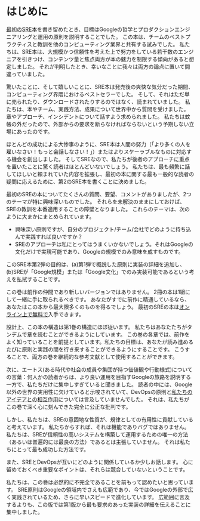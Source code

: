# はじめに

[最初のSRE本](https://landing.google.com/sre/book/index.html)を書き留めたとき、目標はGoogleの哲学とプロダクションエンジニアリングと運用の原則を説明することでした。
この本は、チームのベストプラクティスと教訓を他のコンピューティング業界と共有する試みでした。
私たちは、SRE本は、大規模かつ信頼性を考えた上で努力をしている若干数のエンジニアを引きつけ、コンテンツ量と焦点両方が本の魅力を制限する傾向があると想定しました。
それが判明したとき、幸いなことに我々は両方の論点に置いて間違っていました。

驚いたことに、そして嬉しいことに、SRE本は発売後の爽快な気分だった期間、コンピューティング界隈におけるベストセラーでした。
そして、それはただ単に売られたり、ダウンロードされたりするのではなく、読まれていました。
私たちは、本やチーム、実践方法、成果について世界中から質問を受けました。
章やアプローチ、インシデントについて話すよう求められました。
私たちは蚊帳の外だったので、外部からの要求を断らなければならないという予期しない立場にあったのです。

ほとんどの成功による大惨事のように、SRE本は人間の努力（「より多くの人を雇いなさい！もっと会話しなさい！」）またはよりスケーラブルなものに対応する機会を創出しました。
そしてSREなので、私たちが後者のアプローチに重点を置いたことに驚く読者はほとんどいないでしょう。
私たちは、最も頻繁に話してほしいと頼まれていた内容を拡張し、最初の本に関する最も一般的な読者の疑問に応えるために、第2のSRE本を書くことに決めました。

最初のSREの本についてたくさんの質問、要望、コメントがありましたが、2つのテーマが特に興味深いものでした。
それらを未解決のままにしておけば、SREの教訓を本番適用することの障壁となりました。
これらのテーマは、次のように大まかにまとめられています。

* 興味深い原則ですが、自分のプロジェクト/チーム/会社でどのように持ち込んで実践すれば良いですか？
* SREのアプローチは私にとってはうまくいかないでしょう。それはGoogleの文化だけで実現可能であり、Googleの規模でのみ意味を成すものです。

このSRE本第2弾の目的は、(a)第1弾で概説した原則に実装の詳細を追加し、(b)SREが「Google規模」または「Google文化」でのみ実装可能であるという考えを払拭することです。

この巻は前作の仲間であり新しいバージョンではありません。
2冊の本は1組にして一緒に手に取られるべきです。
あなたがすでに前作に精通しているなら、あなたはこの本から最大限多くのものを得るでしょう。
最初のSREの本は[オンライン上で無料で](https://landing.google.com/sre/)入手できます。

設計上、この本の構造は第1巻の構造にほぼ従います。
私たちはあなたたちがタンデムで章を読むことができるようにしています。
この巻の各章では、前作をよく知っていることを前提としています。私たちの目標は、あなたが読み進めるたびに原則と実践の間を行き来することができるようにすることです。
こうすることで、両方の巻を継続的な参考文献として使用することができます。

次に、エートス(ある時代や社会の成員や集団が持つ価値観や行動様式)についての言葉：何人かの読者からは、より良い運用を目指すGoogleの旅路を説明する一方で、私たちだけに集中しすぎていると聞きました。
読者の中には、Google以外の世界の実用性に欠けていると示唆されていて、DevOpsの原則と[私たちのアイデアとの相互作用](https://charity.wtf/2016/06/30/devops-vs-sre-delayed-coverage-of-the-dumbest-war/)については言及していませんでした。
それは、私たちがこの巻で深く心に刻んできた完全に公正な批判です。

しかし、私たちは、SREの意固地な性質が、規律としての有用性に貢献していると考えています。
私たちからすれば、それは機能でありバグではありません。
私たちは、SREが信頼性の高いシステムを構築して運用するための唯一の方法（あるいは普遍的には最良の方法）であるとは主張していません。
それは私たちにとって最も成功した方法です。

また、SREとDevOpsが互いにどのように関係しているか少しお話します。
心に留めておくべき重要なポイントは、それらは競合していないということです。

私たちは、この巻は必然的に不完全であることを前もって認めたいと思っています。
SRE原則はGoogleの領域内でさえも広範であり、今ではGoogleの外部で広く実践されているため、さらに早いスピードで進化しています。
広範囲に言及するよりも、この版では第1版から最も要求のあった実装の詳細を伝えることに集中しました。
